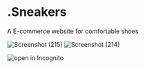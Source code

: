# .Sneakers
A E-commerce website for comfortable shoes

![Screenshot (215)](https://github.com/0plaze0/E-commerce/assets/110094101/25c99ee5-336e-43ba-b17f-6e2c76d778b9)
![Screenshot (214)](https://github.com/0plaze0/E-commerce/assets/110094101/560e3f18-14d2-4560-9881-1183548d4e79)


![open in Incognito](https://0plaze0.github.io/E-commerce/)


